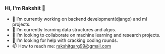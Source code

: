 ### Hi, I'm Rakshit  👋


- 🔭 I’m currently working on backend development(django) and ml projects.
- 🌱 I’m currently learning data structures and algos.
- 👯 I’m looking to collaborate on machine learning and research projects.
- 🤔 I’m looking for help with cracking coding rounds.
- 📫 How to reach me: rakshitgarg99@gmail.com
